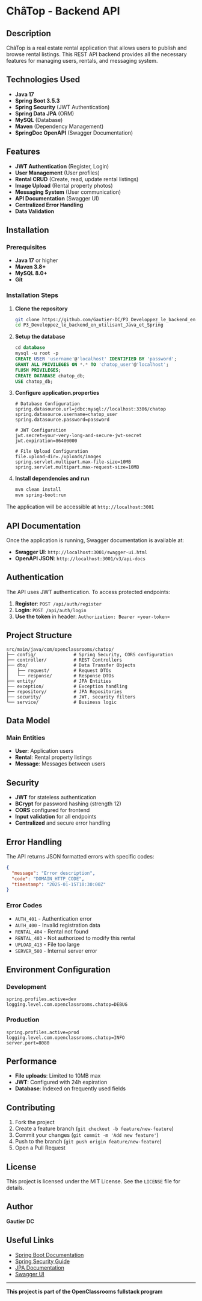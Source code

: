 # ChâTop - Backend API

## Description

ChâTop is a real estate rental application that allows users to publish and browse rental listings. This REST API backend provides all the necessary features for managing users, rentals, and messaging system.

## Technologies Used

- **Java 17**
- **Spring Boot 3.5.3**
- **Spring Security** (JWT Authentication)
- **Spring Data JPA** (ORM)
- **MySQL** (Database)
- **Maven** (Dependency Management)
- **SpringDoc OpenAPI** (Swagger Documentation)

## Features

- **JWT Authentication** (Register, Login)
- **User Management** (User profiles)
- **Rental CRUD** (Create, read, update rental listings)
- **Image Upload** (Rental property photos)
- **Messaging System** (User communication)
- **API Documentation** (Swagger UI)
- **Centralized Error Handling**
- **Data Validation**

## Installation

### Prerequisites

- **Java 17** or higher
- **Maven 3.8+**
- **MySQL 8.0+**
- **Git**

### Installation Steps

1. **Clone the repository**
   ```bash
   git clone https://github.com/Gautier-DC/P3_Developpez_le_backend_en_utilisant_Java_et_Spring.git
   cd P3_Developpez_le_backend_en_utilisant_Java_et_Spring
   ```

2. **Setup the database**
   ```sql
   cd database
   mysql -u root -p
   CREATE USER 'username'@'localhost' IDENTIFIED BY 'password';
   GRANT ALL PRIVILEGES ON *.* TO 'chatop_user'@'localhost';
   FLUSH PRIVILEGES;
   CREATE DATABASE chatop_db;
   USE chatop_db;
   ```

3. **Configure application.properties**
   ```properties
   # Database Configuration
   spring.datasource.url=jdbc:mysql://localhost:3306/chatop
   spring.datasource.username=chatop_user
   spring.datasource.password=password
   
   # JWT Configuration
   jwt.secret=your-very-long-and-secure-jwt-secret
   jwt.expiration=86400000
   
   # File Upload Configuration
   file.upload-dir=./uploads/images
   spring.servlet.multipart.max-file-size=10MB
   spring.servlet.multipart.max-request-size=10MB
   ```

4. **Install dependencies and run**
   ```bash
   mvn clean install
   mvn spring-boot:run
   ```

The application will be accessible at `http://localhost:3001`

## API Documentation

Once the application is running, Swagger documentation is available at:

- **Swagger UI**: `http://localhost:3001/swagger-ui.html`
- **OpenAPI JSON**: `http://localhost:3001/v3/api-docs`

## Authentication

The API uses JWT authentication. To access protected endpoints:

1. **Register**: `POST /api/auth/register`
2. **Login**: `POST /api/auth/login`
3. **Use the token** in header: `Authorization: Bearer <your-token>`

## Project Structure

```
src/main/java/com/openclassrooms/chatop/
├── config/              # Spring Security, CORS configuration
├── controller/          # REST Controllers
├── dto/                 # Data Transfer Objects
│   ├── request/         # Request DTOs
│   └── response/        # Response DTOs
├── entity/              # JPA Entities
├── exception/           # Exception handling
├── repository/          # JPA Repositories
├── security/            # JWT, security filters
└── service/             # Business logic
```

## Data Model

### Main Entities

- **User**: Application users
- **Rental**: Rental property listings
- **Message**: Messages between users

## Security

- **JWT** for stateless authentication
- **BCrypt** for password hashing (strength 12)
- **CORS** configured for frontend
- **Input validation** for all endpoints
- **Centralized** and secure error handling

## Error Handling

The API returns JSON formatted errors with specific codes:

```json
{
  "message": "Error description",
  "code": "DOMAIN_HTTP_CODE",
  "timestamp": "2025-01-15T10:30:00Z"
}
```

### Error Codes

- `AUTH_401` - Authentication error
- `AUTH_400` - Invalid registration data
- `RENTAL_404` - Rental not found
- `RENTAL_403` - Not authorized to modify this rental
- `UPLOAD_413` - File too large
- `SERVER_500` - Internal server error

## Environment Configuration

### Development
```properties
spring.profiles.active=dev
logging.level.com.openclassrooms.chatop=DEBUG
```

### Production
```properties
spring.profiles.active=prod
logging.level.com.openclassrooms.chatop=INFO
server.port=8080
```

## Performance

- **File uploads**: Limited to 10MB max
- **JWT**: Configured with 24h expiration
- **Database**: Indexed on frequently used fields

## Contributing

1. Fork the project
2. Create a feature branch (`git checkout -b feature/new-feature`)
3. Commit your changes (`git commit -m 'Add new feature'`)
4. Push to the branch (`git push origin feature/new-feature`)
5. Open a Pull Request

## License

This project is licensed under the MIT License. See the `LICENSE` file for details.

## Author

**Gautier DC**

## Useful Links

- [Spring Boot Documentation](https://spring.io/projects/spring-boot)
- [Spring Security Guide](https://spring.io/guides/gs/securing-web/)
- [JPA Documentation](https://spring.io/projects/spring-data-jpa)
- [Swagger UI](https://swagger.io/tools/swagger-ui/)

---

**This project is part of the OpenClassrooms fullstack program**